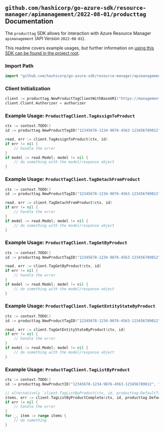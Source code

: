 
## `github.com/hashicorp/go-azure-sdk/resource-manager/apimanagement/2022-08-01/producttag` Documentation

The `producttag` SDK allows for interaction with Azure Resource Manager `apimanagement` (API Version `2022-08-01`).

This readme covers example usages, but further information on [using this SDK can be found in the project root](https://github.com/hashicorp/go-azure-sdk/tree/main/docs).

### Import Path

```go
import "github.com/hashicorp/go-azure-sdk/resource-manager/apimanagement/2022-08-01/producttag"
```


### Client Initialization

```go
client := producttag.NewProductTagClientWithBaseURI("https://management.azure.com")
client.Client.Authorizer = authorizer
```


### Example Usage: `ProductTagClient.TagAssignToProduct`

```go
ctx := context.TODO()
id := producttag.NewProductTagID("12345678-1234-9876-4563-123456789012", "example-resource-group", "serviceValue", "productIdValue", "tagIdValue")

read, err := client.TagAssignToProduct(ctx, id)
if err != nil {
	// handle the error
}
if model := read.Model; model != nil {
	// do something with the model/response object
}
```


### Example Usage: `ProductTagClient.TagDetachFromProduct`

```go
ctx := context.TODO()
id := producttag.NewProductTagID("12345678-1234-9876-4563-123456789012", "example-resource-group", "serviceValue", "productIdValue", "tagIdValue")

read, err := client.TagDetachFromProduct(ctx, id)
if err != nil {
	// handle the error
}
if model := read.Model; model != nil {
	// do something with the model/response object
}
```


### Example Usage: `ProductTagClient.TagGetByProduct`

```go
ctx := context.TODO()
id := producttag.NewProductTagID("12345678-1234-9876-4563-123456789012", "example-resource-group", "serviceValue", "productIdValue", "tagIdValue")

read, err := client.TagGetByProduct(ctx, id)
if err != nil {
	// handle the error
}
if model := read.Model; model != nil {
	// do something with the model/response object
}
```


### Example Usage: `ProductTagClient.TagGetEntityStateByProduct`

```go
ctx := context.TODO()
id := producttag.NewProductTagID("12345678-1234-9876-4563-123456789012", "example-resource-group", "serviceValue", "productIdValue", "tagIdValue")

read, err := client.TagGetEntityStateByProduct(ctx, id)
if err != nil {
	// handle the error
}
if model := read.Model; model != nil {
	// do something with the model/response object
}
```


### Example Usage: `ProductTagClient.TagListByProduct`

```go
ctx := context.TODO()
id := producttag.NewProductID("12345678-1234-9876-4563-123456789012", "example-resource-group", "serviceValue", "productIdValue")

// alternatively `client.TagListByProduct(ctx, id, producttag.DefaultTagListByProductOperationOptions())` can be used to do batched pagination
items, err := client.TagListByProductComplete(ctx, id, producttag.DefaultTagListByProductOperationOptions())
if err != nil {
	// handle the error
}
for _, item := range items {
	// do something
}
```
